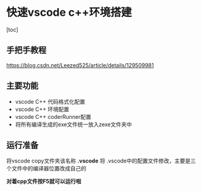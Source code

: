 # 快速vscode c++环境搭建
[toc]

## 手把手教程
https://blog.csdn.net/Leezed525/article/details/129509981

## 主要功能
+ vscode C++ 代码格式化配置
+ vscode C++ 环境配置
+ vscode C++ coderRunner配置
+ 将所有编译生成的exe文件统一放入zexe文件夹中

## 运行准备
将vscode copy文件夹该名称  **.vscode**
将 .vscode中的配置文件修改，主要是三个文件中的编译器位置改成自己的

**对着cpp文件按F5就可以运行啦**
